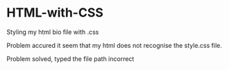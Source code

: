 # HTML-with-CSS
Styling my html bio file with .css

Problem accured it seem that my html does not recognise the style.css file.

Problem solved, typed the file path incorrect 
